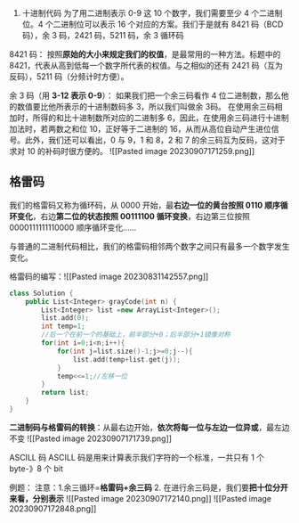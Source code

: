 1. 十进制代码
为了用二进制表示 0-9 这 10 个数字，我们需要至少 4 个二进制位。4 个二进制位可以表示 16 个对应的方案。我们于是就有 8421 码（BCD 码），余 3 码，2421 码，5211 码，余 3 循环码

8421 码：
按照**原始的大小来规定我们的权值**，是最常用的一种方法。标题中的 8421，代表从高到低每一个数字所代表的权值。与之相似的还有 2421 码（互为反码），5211 码（分频计时方便）。

余 3 码（用 **3-12 表示 0-9**）：
如果我们把一个余三码看作 4 位二进制数，那么他的数值要比他所表示的十进制数码多 3，所以我们叫做余 3码。
在使用余三码相加时，所得的和比十进制数所对应的二进制多 6，因此，在使用余三码进行十进制加法时，若两数之和位 10，正好等于二进制的 16，从而从高位自动产生进位信号。此外，我们还可以看出，0 与 9，1 和 8，2 和 7 的余三码互为反码，这对于求对 10 的补码时很方便的。
![[Pasted image 20230907171259.png]]
## 格雷码
我们的格雷码又称为循环码，从 0000 开始，最**右边一位的黄台按照 0110 顺序循环变化**，右边**第二位的状态按照 00111100 循环变换**，右边第三位按照 0000111111110000 顺序循环变化......

与普通的二进制代码相比，我们的格雷码相邻两个数字之间只有最多一个数字发生变化。

格雷码的编写：![[Pasted image 20230831142557.png]]
```cpp
class Solution {
    public List<Integer> grayCode(int n) {
        List<Integer> list =new ArrayList<Integer>();
        list.add(0);
        int temp=1;
        //后一个在前一个的基础上，前半部分+0；后半部分+1镜像对称
        for(int i=0;i<n;i++){
            for(int j=list.size()-1;j>=0;j--){
                list.add(temp+list.get(j));
            }
            temp<<=1;//左移一位
        }
        return list;
    }
}
```

**二进制码与格雷码的转换**：从最右边开始，**依次将每一位与左边一位异或**，最左边不变 ![[Pasted image 20230907171739.png]]

ASCILL 码
ASCILL 码是用来计算表示我们字符的一个标准，一共只有 1 个 byte-》8 个 bit

例题：
注意：1.余三循环=**格雷码+余三码**
2. 在进行余三码是，我们要**把十位分开来看，分别表示**
![[Pasted image 20230907172140.png]]
![[Pasted image 20230907172848.png]]